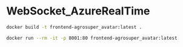 # WebSocket_AzureRealTime

```sh
docker build -t frontend-agrosuper_avatar:latest .
```

```sh
docker run --rm -it -p 8001:80 frontend-agrosuper_avatar:latest
```